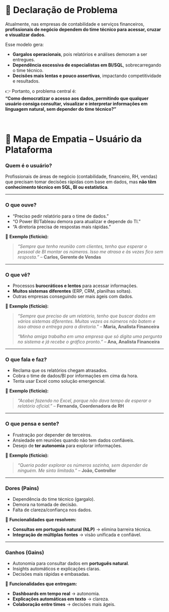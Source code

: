 <br>

# 📌 Declaração de Problema

Atualmente, nas empresas de contabilidade e serviços financeiros, **profissionais de negócio dependem do time técnico para acessar, cruzar e visualizar dados**.

Esse modelo gera:

- **Gargalos operacionais**, pois relatórios e análises demoram a ser entregues.
- **Dependência excessiva de especialistas em BI/SQL**, sobrecarregando o time técnico.
- **Decisões mais lentas e pouco assertivas**, impactando competitividade e resultados.

👉 Portanto, o problema central é:  
**“Como democratizar o acesso aos dados, permitindo que qualquer usuário consiga consultar, visualizar e interpretar informações em linguagem natural, sem depender do time técnico?”**

<br>

# 🧩 Mapa de Empatia – Usuário da Plataforma

### Quem é o usuário?

Profissionais de áreas de negócio (contabilidade, financeiro, RH, vendas) que precisam tomar decisões rápidas com base em dados, mas **não têm conhecimento técnico em SQL, BI ou estatística**.

---

### O que ouve?

- “Preciso pedir relatório para o time de dados.”
- “O Power BI/Tableau demora para atualizar e depende do TI.”
- “A diretoria precisa de respostas mais rápidas.”  

💬 **Exemplo (fictício):**  
> *“Sempre que tenho reunião com clientes, tenho que esperar o pessoal de BI montar os números. Isso me atrasa e às vezes fico sem resposta.”* – **Carlos, Gerente de Vendas**

---

### O que vê?

- Processos **burocráticos e lentos** para acessar informações.
- **Muitos sistemas diferentes** (ERP, CRM, planilhas soltas).
- Outras empresas conseguindo ser mais ágeis com dados.  

💬 **Exemplo (fictício):**  
> *“Sempre que preciso de um relatório, tenho que buscar dados em vários sistemas diferentes. Muitas vezes os números não batem e isso atrasa a entrega para a diretoria.”* – **Maria, Analista Financeira**
> 
> *“Minha amiga trabalha em uma empresa que só digita uma pergunta no sistema e já recebe o gráfico pronto.”* – **Ana, Analista Financeira**
---

### O que fala e faz?

- Reclama que os relatórios chegam atrasados.
- Cobra o time de dados/BI por informações em cima da hora.
- Tenta usar Excel como solução emergencial.  

💬 **Exemplo (fictício):**  
> *“Acabei fazendo no Excel, porque não dava tempo de esperar o relatório oficial.”* – **Fernanda, Coordenadora de RH**

---

### O que pensa e sente?

- Frustração por depender de terceiros.
- Ansiedade em reuniões quando não tem dados confiáveis.
- Desejo de **ter autonomia** para explorar informações.  

💬 **Exemplo (fictício):**  
> *“Queria poder explorar os números sozinha, sem depender de ninguém. Me sinto limitada.”* – **João, Controller**

---

### Dores (Pains)

- Dependência do time técnico (gargalo).  
- Demora na tomada de decisão.  
- Falta de clareza/confiança nos dados.  

🔧 **Funcionalidades que resolvem:**  
- **Consultas em português natural (NLP)** → elimina barreira técnica.  
- **Integração de múltiplas fontes** → visão unificada e confiável.  

---

### Ganhos (Gains)

- Autonomia para consultar dados em **português natural**.  
- Insights automáticos e explicações claras.  
- Decisões mais rápidas e embasadas.  

🚀 **Funcionalidades que entregam:**  
- **Dashboards em tempo real** → autonomia.  
- **Explicações automáticas em texto** → clareza.  
- **Colaboração entre times** → decisões mais ágeis.  
